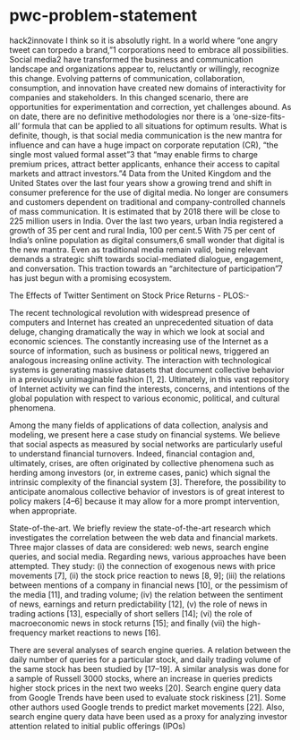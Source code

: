 # pwc-problem-statement
hack2innovate
 I think so it is absolutly right.
 In a world where “one angry tweet can torpedo a brand,”1
 corporations need to
embrace all possibilities. Social media2
 have transformed the business and communication
landscape and organizations appear to, reluctantly or willingly, recognize
this change. Evolving patterns of communication, collaboration, consumption, and
innovation have created new domains of interactivity for companies and stakeholders.
In this changed scenario, there are opportunities for experimentation and correction,
yet challenges abound. As on date, there are no definitive methodologies nor there is
a ‘one-size-fits-all’ formula that can be applied to all situations for optimum results. 
What is definite, though, is that social media communication
is the new mantra for influence and can have a huge
impact on corporate reputation (CR), “the single most
valued formal asset”3
 that “may enable firms to charge
premium prices, attract better applicants, enhance their
access to capital markets and attract investors.”4
Data from the United Kingdom and the United States
over the last four years show a growing trend and shift
in consumer preference for the use of digital media.
No longer are consumers and customers dependent on
traditional and company-controlled channels of mass
communication. It is estimated that by 2018 there will
be close to 225 million users in India. Over the last two
years, urban India registered a growth of 35 per cent
and rural India, 100 per cent.5
 With 75 per cent of India’s
online population as digital consumers,6
 small wonder
that digital is the new mantra. Even as traditional media
remain valid, being relevant demands a strategic shift
towards social-mediated dialogue, engagement, and
conversation. This traction towards an “architecture
of participation”7
 has just begun with a promising
ecosystem.






The Effects of Twitter Sentiment on Stock Price Returns - PLOS:-

The recent technological revolution with widespread presence of computers and Internet has created an unprecedented situation of data deluge, changing dramatically the way in which we look at social and economic sciences. The constantly increasing use of the Internet as a source of information, such as business or political news, triggered an analogous increasing online activity. The interaction with technological systems is generating massive datasets that document collective behavior in a previously unimaginable fashion [1, 2]. Ultimately, in this vast repository of Internet activity we can find the interests, concerns, and intentions of the global population with respect to various economic, political, and cultural phenomena.

Among the many fields of applications of data collection, analysis and modeling, we present here a case study on financial systems. We believe that social aspects as measured by social networks are particularly useful to understand financial turnovers. Indeed, financial contagion and, ultimately, crises, are often originated by collective phenomena such as herding among investors (or, in extreme cases, panic) which signal the intrinsic complexity of the financial system [3]. Therefore, the possibility to anticipate anomalous collective behavior of investors is of great interest to policy makers [4–6] because it may allow for a more prompt intervention, when appropriate.

State-of-the-art. We briefly review the state-of-the-art research which investigates the correlation between the web data and financial markets. Three major classes of data are considered: web news, search engine queries, and social media. Regarding news, various approaches have been attempted. They study: (i) the connection of exogenous news with price movements [7], (ii) the stock price reaction to news [8, 9]; (iii) the relations between mentions of a company in financial news [10], or the pessimism of the media [11], and trading volume; (iv) the relation between the sentiment of news, earnings and return predictability [12], (v) the role of news in trading actions [13], especially of short sellers [14]; (vi) the role of macroeconomic news in stock returns [15]; and finally (vii) the high-frequency market reactions to news [16].

There are several analyses of search engine queries. A relation between the daily number of queries for a particular stock, and daily trading volume of the same stock has been studied by [17–19]. A similar analysis was done for a sample of Russell 3000 stocks, where an increase in queries predicts higher stock prices in the next two weeks [20]. Search engine query data from Google Trends have been used to evaluate stock riskiness [21]. Some other authors used Google trends to predict market movements [22]. Also, search engine query data have been used as a proxy for analyzing investor attention related to initial public offerings (IPOs)
